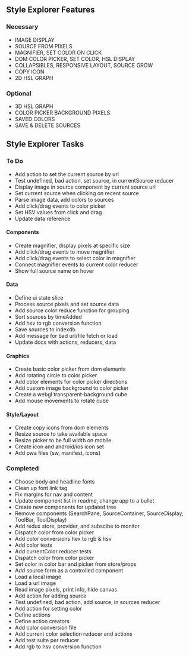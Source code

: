 ## Style Explorer Features
### Necessary
* IMAGE DISPLAY
* SOURCE FROM PIXELS
* MAGNIFIER, SET COLOR ON CLICK
* DOM COLOR PICKER, SET COLOR, HSL DISPLAY
* COLLAPSIBLES, RESPONSIVE LAYOUT, SOURCE GROW
* COPY ICON
* 2D HSL GRAPH
### Optional
* 3D HSL GRAPH
* COLOR PICKER BACKGROUND PIXELS
* SAVED COLORS
* SAVE & DELETE SOURCES

## Style Explorer Tasks
### To Do
* Add action to set the current source by url
* Test undefined, bad action, set source, in currentSource reducer
* Display image in source component by current source url
* Set current source when clicking on recent source
* Parse image data, add colors to sources
* Add click/drag events to color picker
* Set HSV values from click and drag
* Update data reference

#### Components
* Create magnifier, display pixels at specific size
* Add click/drag events to move magnifier
* Add click/drag events to select color in magnifier
* Connect magnifier events to current color reducer
* Show full source name on hover
#### Data
* Define ui state slice
* Process source pixels and set source data
* Add source color reduce function for grouping
* Sort sources by timeAdded
* Add hsv to rgb conversion function
* Save sources to indexdb
* Add message for bad url/file fetch or load
* Update docs with actions, reducers, data
#### Graphics
* Create basic color picker from dom elements
* Add rotating circle to color picker
* Add color elements for color picker directions
* Add custom image background to color picker
* Create a webgl transparent-background cube
* Add mouse movements to rotate cube
#### Style/Layout
* Create copy icons from dom elements
* Resize source to take available space
* Resize picker to be full width on mobile
* Create icon and android/ios icon set
* Add pwa files (sw, manifest, icons)

### Completed
* Choose body and headline fonts
* Clean up font link tag
* Fix margins for nav and content
* Update component list in readme, change app to a bullet
* Create new components for updated tree
* Remove components (SearchPane, SourceContainer, SourceDisplay, ToolBar, ToolDisplay)
* Add redux store, provider, and subscibe to monitor
* Dispatch color from color picker
* Add color conversions hex to rgb & hsv
* Add color tests
* Add currentColor reducer tests
* Dispatch color from color picker
* Set color in color bar and picker from store/props
* Add source form as a controlled component
* Load a local image
* Load a url image
* Read image pixels, print info, hide canvas
* Add action for adding source
* Test undefined, bad action, add source, in sources reducer
* Add action for setting color
* Define actions
* Define action creators
* Add color conversion file
* Add current color selection reducer and actions
* Add test suite per reducer
* Add rgb to hsv conversion function
